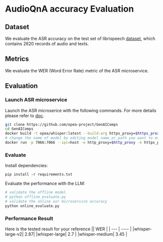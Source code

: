 # AudioQnA accuracy Evaluation

## Dataset 


We evaluate the ASR accuracy on the test set of librispeech [dataset](https://huggingface.co/datasets/andreagasparini/librispeech_test_only), which contains 2620 records of audio and texts.

## Metrics

We evaluate the WER (Word Error Rate) metric of the ASR microservice.

## Evaluation

### Launch ASR microservice

Launch the ASR microserice with the following commands. For more details please refer to [doc](https://github.com/opea-project/GenAIComps/tree/main/comps/asr).

```bash
git clone https://github.com/opea-project/GenAIComps
cd GenAIComps
docker build -t opea/whisper:latest --build-arg https_proxy=$https_proxy --build-arg http_proxy=$http_proxy -f comps/asr/whisper/Dockerfile .
# change the name of model by editing model_name_or_path you want to evaluate
docker run -p 7066:7066 --ipc=host -e http_proxy=$http_proxy -e https_proxy=$https_proxy opea/whisper:latest --model_name_or_path "openai/whisper-tiny"
```

### Evaluate

Install dependencies:

```
pip install -r requirements.txt
```

Evaluate the performance with the LLM:
```py
# validate the offline model
# python offline_evaluate.py
# validate the online asr microservice accuracy
python online_evaluate.py
```

### Performance Result
Here is the tested result for your reference
||  WER   |
| --- |  ----  |
|whisper-large-v2| 2.87|
|whisper-large| 2.7	|
|whisper-medium| 3.45 |

